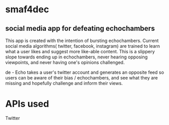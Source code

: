 # smaf4dec

## social media app for defeating echochambers

This app is created with the intention of bursting echochambers. Current social media algorithms( twitter, facebook, instagram) are trained to learn what a user likes and suggest more like-able content. This is a slippery slope towards ending up in echochambers, never hearing opposing viewpoints, and never having one's opinions challenged.

de - Echo takes a user's twitter account<!--, finds hashtags--> and generates an opposite feed so users can be aware of their bias / echochambers, and see what they are missing and hopefully challenge and inform their views.

# APIs used
Twitter
